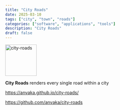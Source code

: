 ```yaml
---
title: "City Roads"
date: 2025-03-10
tags: ["city", "town", "roads"]
categories: ["software", "applications", "tools"]
description: "City Roads"
draft: false
---
```


<img src="https://avatars.githubusercontent.com/u/225407?s=48&v=4" alt="city-roads" width="100" height="100">

**City Roads** renders every single road within a city

https://anvaka.github.io/city-roads/

https://github.com/anvaka/city-roads

